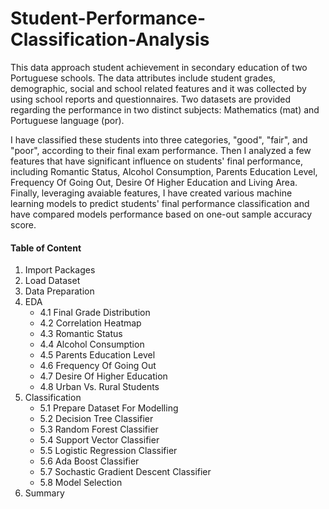# Student-Performance-Classification-Analysis
This data approach student achievement in secondary education of two Portuguese schools. The data attributes include student grades, demographic, social and school related features and it was collected by using school reports and questionnaires. Two datasets are provided regarding the performance in two distinct subjects: Mathematics (mat) and Portuguese language (por). 

I have classified these students into three categories, "good", "fair", and "poor", according to their final exam performance. Then I analyzed a few features that have significant influence on students' final performance, including Romantic Status, Alcohol Consumption, Parents Education Level, Frequency Of Going Out, Desire Of Higher Education and Living Area. Finally, leveraging avaiable features, I have created various machine learning models to predict students' final performance classification and have compared models performance based on one-out sample accuracy score.

#### Table of Content
1. Import Packages
2. Load Dataset
3. Data Preparation
4. EDA
     - 4.1 Final Grade Distribution
     - 4.2 Correlation Heatmap
     - 4.3 Romantic Status
     - 4.4 Alcohol Consumption
     - 4.5 Parents Education Level
     - 4.6 Frequency Of Going Out
     - 4.7 Desire Of Higher Education
     - 4.8 Urban Vs. Rural Students
5. Classification
     - 5.1 Prepare Dataset For Modelling
     - 5.2 Decision Tree Classifier
     - 5.3 Random Forest Classifier
     - 5.4 Support Vector Classifier
     - 5.5 Logistic Regression Classifier
     - 5.6 Ada Boost Classifier
     - 5.7 Sochastic Gradient Descent Classifier
     - 5.8 Model Selection
6. Summary
